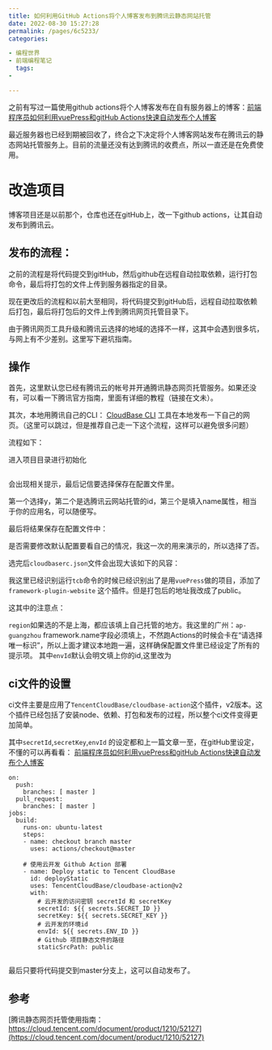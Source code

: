 ```yaml
---
title: 如何利用GitHub Actions将个人博客发布到腾讯云静态网站托管
date: 2022-08-30 15:27:28
permalink: /pages/6c5233/
categories:

- 编程世界
- 前端编程笔记
  tags:
-

---
```

之前有写过一篇使用github
actions将个人博客发布在自有服务器上的博客：[前端程序员如何利用vuePress和gitHub Actions快速自动发布个人博客](http://www.yingyinbi.com/frontEnd/js/how-i-release-blog-width-github-actions.html#vuepress)

最近服务器也已经到期被回收了，终合之下决定将个人博客网站发布在腾讯云的静态网站托管服务上。目前的流量还没有达到腾讯的收费点，所以一直还是在免费使用。

# 改造项目

博客项目还是以前那个，仓库也还在gitHub上，改一下github actions，让其自动发布到腾讯云。

## 发布的流程：

之前的流程是将代码提交到gitHub，然后github在远程自动拉取依赖，运行打包命令，最后将打包的文件上传到服务器指定的目录。

现在更改后的流程和以前大至相同，将代码提交到gitHub后，远程自动拉取依赖后打包，最后将打包后的文件上传到腾讯网页托管目录下。

由于腾讯网页工具升级和腾讯云选择的地域的选择不一样，这其中会遇到很多坑，与网上有不少差别。这里写下避坑指南。

## 操作

首先，这里默认您已经有腾讯云的帐号并开通腾讯静态网页托管服务。如果还没有，可以看一下腾讯官方指南，里面有详细的教程（链接在文未）。

其次，本地用腾讯自己的CLI： [CloudBase CLI](https://docs.cloudbase.net/cli-v1/install)
工具在本地发布一下自己的网页。（这里可以跳过，但是推荐自己走一下这个流程，这样可以避免很多问题）

流程如下：

进入项目目录进行初始化

````cloudbase
````

会出现相关提示，最后记信要选择保存在配置文件里。

第一个选择y，第二个是选腾讯云网站托管的id，第三个是填入name属性，相当于你的应用名，可以随便写。

最后将结果保存在配置文件中：

是否需要修改默认配置要看自己的情况，我这一次的用来演示的，所以选择了否。

选完后`cloudbaserc.json`文件会出现大该如下的风容：

我这里已经识别运行`tcb`命令的时候已经识别出了是用`vuePress`做的项目，添加了`framework-plugin-website`
这个插件。但是打包后的地址我改成了public。

这其中的注意点：

`region`如果选的不是上海，都应该填上自己托管的地方。我这里的广州：`ap-guangzhou`
framework.name字段必须填上，不然跑Actions的时候会卡在“请选择唯一标识”，所以上面才建议本地跑一遍，这样确保配置文件里已经设定了所有的提示项。
其中`envId`默认会明文填上你的id,这里改为` `

## ci文件的设置

ci文件主要是应用了`TencentCloudBase/cloudbase-action`这个插件，v2版本。这个插件已经包括了安装node、依赖、打包和发布的过程，所以整个ci文件变得更加简单。

其中`secretId`,`secretKey`,`envId`
的设定都和上一篇文章一至，在gitHub里设定，不懂的可以再看看： [前端程序员如何利用vuePress和gitHub Actions快速自动发布个人博客](http://www.yingyinbi.com/frontEnd/js/how-i-release-blog-width-github-actions.html#vuepress)

```name: CI
on:
  push:
    branches: [ master ]
  pull_request:
    branches: [ master ]
jobs:
  build:
    runs-on: ubuntu-latest
    steps:
    - name: checkout branch master
      uses: actions/checkout@master

    # 使用云开发 Github Action 部署
    - name: Deploy static to Tencent CloudBase
      id: deployStatic
      uses: TencentCloudBase/cloudbase-action@v2
      with:
        # 云开发的访问密钥 secretId 和 secretKey
        secretId: ${{ secrets.SECRET_ID }}
        secretKey: ${{ secrets.SECRET_KEY }}
        # 云开发的环境id
        envId: ${{ secrets.ENV_ID }}
        # Github 项目静态文件的路径
        staticSrcPath: public


```

最后只要将代码提交到master分支上，这可以自动发布了。

## 参考

[腾讯静态网页托管使用指南： https://cloud.tencent.com/document/product/1210/52127](https://cloud.tencent.com/document/product/1210/52127)